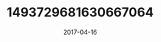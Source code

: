 ---
title: "1493729681630667064"
cover: "2017-04-16 06.01.15 1493729681630667064_46248401"
photo: "2017-04-16 06.01.15 1493729681630667064_46248401"
date: "2017-04-16"
type: "photo"
---